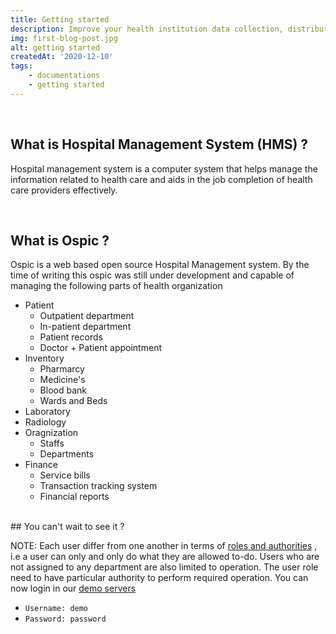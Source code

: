 ```yaml
---
title: Getting started
description: Improve your health institution data collection, distribution, reporting and customer self service by using Ospic Hospital Management System (Ospic HMS).
img: first-blog-post.jpg
alt: getting started
createdAt: '2020-12-10'
tags:
    - documentations
    - getting started
---
```


<br />

## What is Hospital Management System (HMS) ?

Hospital management system is a computer system that helps manage the information related to health care and aids in the job completion of health care providers effectively.

<br />

## What is Ospic ? 

Ospic is a web based open source Hospital Management system. By the time of writing this ospic was still under development and capable of managing the following parts of health organization

<code-block>

- Patient 
  - Outpatient department
  - In-patient department
  - Patient records
  - Doctor + Patient appointment
- Inventory
  - Pharmarcy
  - Medicine's
  - Blood bank
  - Wards and Beds
- Laboratory
- Radiology
- Oragnization
  - Staffs
  - Departments 
- Finance
  - Service bills
  - Transaction tracking system
  - Financial reports 

<br />
</code-block>
## You can't wait to see it ?

NOTE: Each user differ from one another in terms of [roles and authorities](/security) , i.e a user can only and only do what they are allowed to-do. Users who are not assigned to any department are also limited to operation.  The user role need to have particular authority to perform required operation. You can now login in our [demo servers](https://app.ospicx.com/#/finance)

- `Username: demo`
- `Password: password`
 

